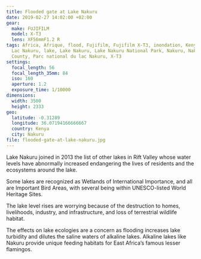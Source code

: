 ```yaml
---
title: Flooded gate at Lake Nakuru
date: 2019-02-27 14:02:00 +02:00
gear:
  make: FUJIFILM
  model: X-T3
  lens: XF56mmF1.2 R
tags: Africa, Afrique, flood, Fujifilm, Fujifilm X-T3, inondation, Kenya, lac,
  Lac Nakuru, lake, Lake Nakuru, Lake Nakuru National Park, Nakuru, Nakuru
  County, Parc national du lac Nakuru, X-T3
settings:
  focal_length: 56
  focal_length_35mm: 84
  iso: 160
  aperture: 1.2
  exposure_time: 1/10000
dimensions:
  width: 3500
  height: 2333
geo:
  latitude: -0.31289
  longitude: 36.07194166666667
  country: Kenya
  city: Nakuru
file: flooded-gate-at-lake-nakuru.jpg
---
```


Lake Nakuru joined in 2013 the list of other lakes in Rift Valley whose water levels have abnormally increased endangering the lives of residents and the ecosystems around the lake.

Some lakes are recognized as Wetlands of International Importance, and all are Important Bird Areas, with several being within UNESCO-listed World Heritage Sites.

The lake level rises are worrying because of the destruction to homes, livelihoods, industry, and infrastructure, and loss of terrestrial wildlife habitat.

The effects on lake ecologies are a concern as flooding increases lake turbidity and dilutes the saline waters of alkaline lakes. Alkaline lakes like Nakuru provide unique feeding habitats for East Africa’s famous lesser flamingos.
